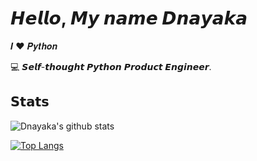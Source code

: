 # 𝙃𝙚𝙡𝙡𝙤, 𝙈𝙮 𝙣𝙖𝙢𝙚 𝘿𝙣𝙖𝙮𝙖𝙠𝙖

𝑰 ❤️ 𝑷𝒚𝒕𝒉𝒐𝒏

:computer: 𝙎𝙚𝙡𝙛-𝙩𝙝𝙤𝙪𝙜𝙝𝙩 𝙋𝙮𝙩𝙝𝙤𝙣 𝙋𝙧𝙤𝙙𝙪𝙘𝙩 𝙀𝙣𝙜𝙞𝙣𝙚𝙚𝙧.

## 𝗦𝘁𝗮𝘁𝘀

![Dnayaka's github stats](https://github-readme-stats.vercel.app/api?username=Dnayaka&show_icons=true&theme=dracula)

[![Top Langs](https://github-readme-stats.vercel.app/api/top-langs/?username=Dnayaka&layout=pie)](https://github.com/anuraghazra/github-readme-stats)
